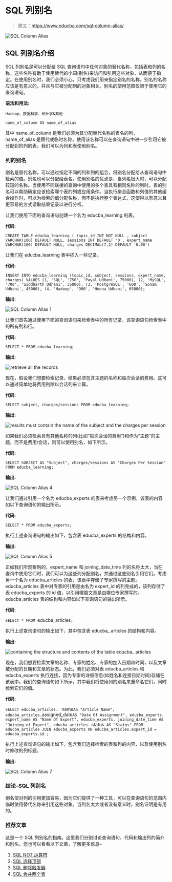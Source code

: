 # SQL 列别名

> 原文：<https://www.educba.com/sql-column-alias/>

![SQL Column Alias](img/41cd5847b5e05f037e6ed91d422aecdb.png)



## SQL 列别名介绍

SQL 列别名是可以分配给 SQL 查询语句中任何对象的替代名称，包括表和列的名称，这些名称有助于使用替代的小词(别名)来访问和引用这些对象，从而便于指定。在使用别名时，我们必须小心，只考虑我们用来指定别名的名称。别名的名称应该是有意义的，并且与它被分配到的对象相关。别名的使用范围仅限于使用它的查询语句。

**语法和用法:**

<small>Hadoop、数据科学、统计学&其他</small>

`name_of_column AS name_of_alias`

其中 name_of_column 是我们必须为其分配替代名称的表名的列，name_of_alias 是替代或临时名称，使用该名称可以在查询语句中进一步引用它被分配到的列的表。我们可以为列和表使用别名。

### 列的别名

别名是替代名称，可以通过指定不同的列和列的组合，将别名分配给从查询语句中检索的值。别名也可以分配给表名。使用别名的优点是，当列名很大时，可以分配较短的名称。当使用不同联接的查询中使用的多个表具有相同名称的列时，表的别名可以帮助确定应该检索哪个表的列或应用条件。当执行聚合函数和列值的其他组合操作时，可以为检索的值分配名称，而不是执行整个表达式，这使得以有意义且更容易的方式读取结果记录以进行分析。

让我们使用下面的查询语句创建一个名为 educba_learning 的表。

**代码:**

`CREATE TABLE educba_learning (
topic_id INT NOT NULL ,
subject VARCHAR(100) DEFAULT NULL,
sessions INT DEFAULT '0',
expert_name VARCHAR(100) DEFAULT NULL,
charges DECIMAL(7,2) DEFAULT '0.00')`

让我们在 educba_learning 表中插入一些记录。

**代码:**

`INSERT INTO educba_learning (topic_id, subject, sessions, expert_name, charges) VALUES
(1, 'SQL', '750', 'Payal Udhani', 75000),
(2, 'MySQL', '700', 'Siddharth Udhani', 35000),
(3, 'PostgreSQL', '600', 'Sonam Udhani', 45000),
(4, 'Hadoop', '980', 'Heena Udhani', 65000);`

**输出:**

![SQL Column Alias 1](img/13df03a1e6736917f409dfbcce6b16da.png)



让我们首先通过使用下面的查询语句来检索表中的所有记录，该查询语句检索表中的所有列和行。

**代码:**

`SELECT * FROM educba_learning;`

**输出:**

![retrieve all the records](img/53fc4e163736b1831fb51f392b34ca86.png)



现在，假设我们想要检索记录，结果必须包含主题的名称和每次会话的费用。这可以通过简单地将费用列除以会话列来计算。

**代码:**

`SELECT subject, charges/sessions FROM educba_learning;`

**输出:**

![results must contain the name of the subject and the charges per session](img/bb64e66f64fedb955721458423837b11.png)



如果我们必须检索具有其他名称的列(比如“每次会话的费用”)和作为“主题”的主题，而不是费用/会话，则可以使用别名，如下所示。

**代码:**

`SELECT SUBJECT AS "Subject", charges/sessions AS "Charges Per Session" FROM educba_learning;`

**输出:**

![SQL Column Alias 4](img/33b52396379d6a96e3c4398b84f89975.png)



让我们通过引用一个名为 educba_experts 的表来考虑另一个示例，该表的内容如以下查询语句的输出所示。

**代码:**

`SELECT * FROM educba_experts;`

执行上述查询语句的输出如下，包含表 educba_experts 的结构和内容。

**输出:**

![SQL Column Alias 5](img/14024cbbaf27b3a29e10a8aa95d6c745.png)



正如我们所观察到的，expert_name 和 joining_date_time 列的名称太大，当在查询中使用它们时，我们可以为这些列分配别名，并通过这些别名引用它们。考虑另一个名为 educba_articles 的表，该表中存储了专家撰写的主题。educba_articles 表中对专家的引用是由名为 expert_id 的列完成的，该列存储了表 educba_experts 的 id 值，以引用哪篇文章是由哪位专家撰写的。educba_articles 表的结构和内容如以下查询语句的输出所示。

**代码:**

`SELECT * FROM `educba_articles`;`

执行上述查询语句的输出如下，其中包含表 educba_ articles 的结构和内容。

**输出:**

![containing the structure and contents of the table educba_ articles](img/de6add7fa98c884941c34d4ef1c388eb.png)



现在，我们想要检索文章的名称、专家的姓名、专家的加入日期和时间，以及文章被分配的日期和文章的状态。为此，我们必须对表 educba_articles 和 educba_experts 执行连接，因为专家的详细信息(如姓名和连接日期时间)存储在该表中。我们的查询语句如下所示，其中我们将使用列的别名来重命名它们，同时检索它们的值。

**代码:**

`SELECT
educba_articles. ` name` AS "Article Name",
educba_articles. `assigned_date` AS "Date Of Assignment",
educba_experts. expert_name AS "Name Of Expert",
educba_experts. joining_date_time AS "Joining of Expert",
educba_articles. ` status` AS "Status"
FROM
educba_articles
JOIN educba_experts
ON educba_articles.expert_id = educba_experts.id ;`

执行上述查询语句的输出如下，包含我们选择检索的表和列的内容，以及使用别名时修改的列标题。

**输出:**

![SQL Column Alias 7](img/293c6f297e4d37ab23df5068c79386b2.png)



### 结论–SQL 列别名

别名使对列的引用更加容易，因为它们提供了一种工具，可以在查询语句的范围内临时使用替代名称来引用这些对象。当列名太大或者没有意义时，别名证明是有用的。

### 推荐文章

这是一个 SQL 列别名的指南。这里我们分别讨论查询语句、代码和输出列的简介和别名。您也可以看看以下文章，了解更多信息–

1.  [SQL NOT 运算符](https://www.educba.com/sql-not-operator/)
2.  [SQL 选择顶部](https://www.educba.com/sql-select-top/)
3.  [SQL 删除触发器](https://www.educba.com/sql-drop-trigger/)
4.  [SQL 合并两个表](https://www.educba.com/sql-merge-two-tables/)






